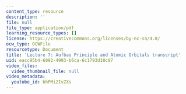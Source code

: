```yaml
---
content_type: resource
description: ''
file: null
file_type: application/pdf
learning_resource_types: []
license: https://creativecommons.org/licenses/by-nc-sa/4.0/
ocw_type: OCWFile
resourcetype: Document
title: 'Lecture 7: Aufbau Principle and Atomic Orbitals transcript'
uid: eacc95b4-6092-4993-b6ca-6c1793d10c97
video_files:
  video_thumbnail_file: null
video_metadata:
  youtube_id: bhPMi2IvZXs
---
```

